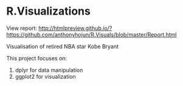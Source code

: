 # R.Visualizations

View report: http://htmlpreview.github.io/?https://github.com/anthonyhojun/R.Visuals/blob/master/Report.html

Visualisation of retired NBA star Kobe Bryant 

This project focuses on:

1. dplyr for data manipulation
2. ggplot2 for visualization
